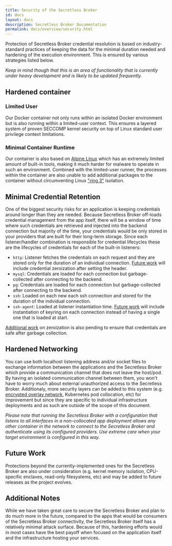 ```yaml
---
title: Security of the Secretless Broker
id: docs
layout: docs
description: Secretless Broker Documentation
permalink: docs/overview/security.html
---
```


Protection of Secretless Broker credential resolution is based on industry-standard practices of keeping the data for the minimal duration needed and hardening of the execution environment. This is ensured by various strategies listed below.

_Keep in mind though that this is an area of functionality that is currently under heavy development and is likely to be updated frequently._

## Hardened container

### Limited User

Our Docker container not only runs within an isolated Docker environment but is also running within a limited-user context. This ensures a layered system of proven SECCOMP kernel security on top of Linux standard user privilege context limitations.

### Minimal Container Runtime

Our container is also based on [Alpine Linux](https://alpinelinux.org/) which has an extremely limited amount of built-in tools, making it much harder for malware to operate in such an environment. Combined with the limited-user runner, the processes within the container are also unable to add additional packages to the container without circumventing Linux ["ring 3"](https://en.wikipedia.org/wiki/Protection_ring) isolation.

## Minimal Credential Retention

One of the biggest security risks for an application is keeping credentials around longer than they are needed. Because Secretless Broker off-loads credential management from the app itself, there will be a window of time where such credentials are retrieved and injected into the backend connection but majority of the time, your credentials would be only stored in your providers that are built for their long-term storage. Since each listener/handler combination is responsible for credential lifecycles these are the lifecycles of credentials for each of the built-in listeners:

- `http`: Listener fetches the credentials on each request and they are stored only for the duration of an individual connection. [Future work](https://github.com/conjurinc/secretless-broker/issues/269) will include credential zeroization after setting the header.
- `mysql`: Credentials are loaded for each connection but garbage-collected after connecting to the backend.
- `pg`: Credentials are loaded for each connection but garbage-collected after connecting to the backend.
- `ssh`: Loaded on each new each ssh connection and stored for the duration of the indvidual connection.
- `ssh-agent`: Loaded at listener instantiation time. [Future work](https://github.com/conjurinc/secretless-broker/issues/270) will include instantiation of keyring on each connection instead of having a single one that is loaded at start.

[Additional work](https://github.com/conjurinc/secretless-broker/issues/271) on zeroization is also pending to ensure that credentials are safe after garbage collection.

## Hardened Networking

You can use both localhost listening address and/or socket files to exchange information between the applications and the Secretless Broker which provide a communication channel that does not leave the host/pod. By having an isolated communication channel between them, you won't have to worry much about external unauthorized access to the Secretless Broker. Additionaly, more security layers can be added to this system (e.g. [encrypted overlay network](https://docs.docker.com/network/overlay/#create-an-overlay-network), Kubernetes pod collocation, etc) for improvement but since they are specific to individual infrastructure deployments and as such are outside of the scope of this document.

_Please note that running the Secretless Broker with a configuration that listens to all interfaces in a non-collocated app deployment allows any other container in the network to connect to the Secretless Broker and authenticate using its configured providers. Use extreme care when your target environment is configured in this way._

## Future Work

Protections beyond the currently-implemented ones for the Secretless Broker are also under consideration (e.g. kernel memory isolation, CPU-specific enclaves, read-only filesystems, etc) and may be added to future releases as the project evolves.

## Additional Notes

While we have taken great care to secure the Secretless Broker and plan to do much more in the future, compared to the apps that would be consumers of the Secretless Broker connectivity, the Secretless Broker itself has a relatively minimal attack surface. Because of this, hardening efforts would in most cases have the best payoff when focused on the application itself and the infrastructure hosting your services.
